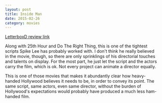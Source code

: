 ```yaml
---
layout: post
title: Inside Man 
date: 2015-02-26
category: movies
---
```

 
[LetterboxD review link](http://letterboxd.com/samarthbhaskar/film/inside-man/)

 Along with 25th Hour and Do The Right Thing, this is one of the tightest scripts Spike Lee has probably worked with. I don't think he really believed in the movie, though, so there are only sprinklings of his directorial touches and talents on display. For the most part, he just let the script and the actors carry the film, which is ok. Not every project can animate a director equally.

This is one of those movies that makes it abundantly clear how heavy-handed Hollywood believes it needs to be, in order to convey its point. The same script, same actors, even same director, without the burden of Hollywood's expectations would probably have produced a much less ham-handed film.
